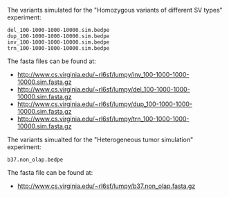 The variants simulated for the "Homozygous variants of different SV types"
experiment:

	del_100-1000-1000-10000.sim.bedpe
	dup_100-1000-1000-10000.sim.bedpe
	inv_100-1000-1000-10000.sim.bedpe
	trn_100-1000-1000-10000.sim.bedpe

The fasta files can be found at:

- http://www.cs.virginia.edu/~rl6sf/lumpy/inv_100-1000-1000-10000.sim.fasta.gz
- http://www.cs.virginia.edu/~rl6sf/lumpy/del_100-1000-1000-10000.sim.fasta.gz
- http://www.cs.virginia.edu/~rl6sf/lumpy/dup_100-1000-1000-10000.sim.fasta.gz
- http://www.cs.virginia.edu/~rl6sf/lumpy/trn_100-1000-1000-10000.sim.fasta.gz

The variants simualted for the "Heterogeneous tumor simulation" experiment:

	b37.non_olap.bedpe

The fasta file can be found at:

- http://www.cs.virginia.edu/~rl6sf/lumpy/b37.non_olap.fasta.gz	
